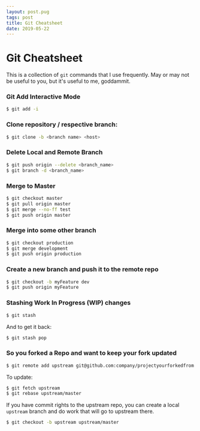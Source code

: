 ```yaml
---
layout: post.pug
tags: post
title: Git Cheatsheet
date: 2019-05-22
---
```


# Git Cheatsheet

This is a collection of `git` commands that I use frequently. May or may not be useful to you, but it's useful to me, goddammit.

### Git Add Interactive Mode
```bash
$ git add -i
```

### Clone repository / respective branch:

```bash
$ git clone -b <branch name> <host>
```

### Delete Local and Remote Branch

```bash
$ git push origin --delete <branch_name>
$ git branch -d <branch_name>
```

### Merge to Master

```bash
$ git checkout master
$ git pull origin master
$ git merge --no-ff test
$ git push origin master
```

### Merge into some other branch

```bash
$ git checkout production
$ git merge development
$ git push origin production
```

### Create a new branch and push it to the remote repo

```bash
$ git checkout -b myFeature dev
$ git push origin myFeature
```

### Stashing Work In Progress (WIP) changes

```bash
$ git stash
```

And to get it back:

```bash
$ git stash pop
```

### So you forked a Repo and want to keep your fork updated

```bash
$ git remote add upstream git@github.com:company/projectyourforkedfrom.git
```

To update:

```bash
$ git fetch upstream
$ git rebase upstream/master
```

If you have commit rights to the upstream repo, you can create a local `upstream` branch and do work that will go to upstream there.

```bash
$ git checkout -b upstream upstream/master
```

